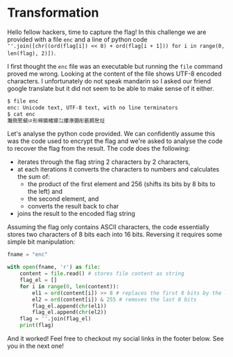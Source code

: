 # Transformation

Hello fellow hackers, time to capture the flag! In this challenge we are provided with a file `enc` and a line of python code `''.join([chr((ord(flag[i]) << 8) + ord(flag[i + 1])) for i in range(0, len(flag), 2)])`.

I first thought the `enc` file was an executable but running the `file` command proved me wrong. Looking at the content of the file shows UTF-8 encoded characters. I unfortunately do not speak mandarin so I asked our friend google translate but it did not seem to be able to make sense of it either.

```bash
$ file enc
enc: Unicode text, UTF-8 text, with no line terminators
$ cat enc
灩捯䍔䙻ㄶ形楴獟楮獴㌴摟潦弸彤㔲挶戹㍽
```

Let's analyse the python code provided. We can confidently assume this was the code used to encrypt the flag and we're asked to analyse the code to recover the flag from the result. The code does the following:

- iterates through the flag string 2 characters by 2 characters,
- at each iterations it converts the characters to numbers and calculates the sum of:
  - the product of the first element and 256 (shifts its bits by 8 bits to the left) and
  - the second element, and
  - converts the result back to char
- joins the result to the encoded flag string

Assuming the flag only contains ASCII characters, the code essentially stores two characters of 8 bits each into 16 bits. Reversing it requires some simple bit manipulation:

```python
fname = "enc"

with open(fname, 'r') as file:
    content = file.read() # stores file content as string
    flag_el = []
    for i in range(0, len(content)):
        el1 = ord(content[i]) >> 8 # replaces the first 8 bits by the last 8 bits
        el2 = ord(content[i]) & 255 # removes the last 8 bits
        flag_el.append(chr(el1))
        flag_el.append(chr(el2))
    flag = ''.join(flag_el)
    print(flag)
```

And it worked! Feel free to checkout my social links in the footer below. See you in the next one!
